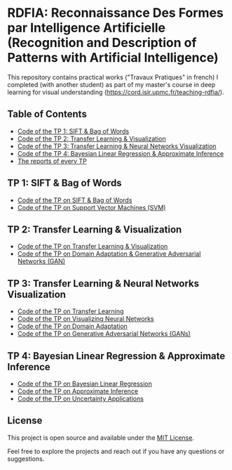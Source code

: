 # RDFIA: Reconnaissance Des Formes par Intelligence Artificielle (Recognition and Description of Patterns with Artificial Intelligence)

This repository contains practical works ("Travaux Pratiques" in french) I completed (with another student) as part of my master's course in deep learning for visual understanding (https://cord.isir.upmc.fr/teaching-rdfia/).

## Table of Contents

- [Code of the TP 1: SIFT & Bag of Words](#tp-1-sift--bag-of-words)
- [Code of the TP 2: Transfer Learning & Visualization](#tp-2-transfer-learning--visualization)
- [Code of the TP 3: Transfer Learning & Neural Networks Visualization](#tp-3-transfer-learning--neural-networks-visualization)
- [Code of the TP 4: Bayesian Linear Regression & Approximate Inference](#tp-4-bayesian-linear-regression--approximate-inference)
- [The reports of every TP](https://github.com/pictoune/RDFIA/blob/main/all_reports.pdf)

## TP 1: SIFT & Bag of Words

- [Code of the TP on SIFT & Bag of Words](TP_1/1_ab_Sift_&_Bow.ipynb)
- [Code of the TP on Support Vector Machines (SVM)](TP_1/1_c_SVM.ipynb)

## TP 2: Transfer Learning & Visualization

- [Code of the TP on Transfer Learning & Visualization](TP_2/2_ab_Transfert_Learning_&_Viz.ipynb)
- [Code of the TP on Domain Adaptation & Generative Adversarial Networks (GAN)](TP_2/2_cd_Domain_Adapt_&_GAN.ipynb)

## TP 3: Transfer Learning & Neural Networks Visualization

- [Code of the TP on Transfer Learning](TP_3/3_a_Transfer_Learning.ipynb)
- [Code of the TP on Visualizing Neural Networks](TP_3/3_b_Visualizing_Neural_Networks.ipynb)
- [Code of the TP on Domain Adaptation](TP_3/3_c_Domain_Adaptation.ipynb)
- [Code of the TP on Generative Adversarial Networks (GANs)](TP_3/3_d_GANs.ipynb)

## TP 4: Bayesian Linear Regression & Approximate Inference

- [Code of the TP on Bayesian Linear Regression](TP_4/4_a_Bayesian_Linear_Regression.ipynb)
- [Code of the TP on Approximate Inference](TP_4/4_b_Approximate_Inference.ipynb)
- [Code of the TP on Uncertainty Applications](TP_4/4_c_Uncertainty_Applications.ipynb)

## License

This project is open source and available under the [MIT License](LICENSE).

Feel free to explore the projects and reach out if you have any questions or suggestions.

